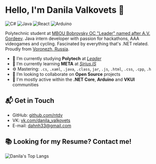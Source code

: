 # Hello, I'm Danila Valkovets 👋

![C#](https://img.shields.io/badge/Favorite%20language-C%23-%2367217a)
![Java](https://img.shields.io/badge/Now%20using-Java%20SE-%23fc790a)
![React](https://img.shields.io/badge/Sometimes%20use-React-yellow)
![Arduino](https://img.shields.io/badge/Getting%20fun-Arduino-%2300979D)

Polytechnic student at [MBOU Bobrovsky OC "Leader" named after A.V. Gordeev](https://vk.com/club180888933). Java intern developer with passion for hackathons, AAA videogames and cycling. Fascinated by everything that's .NET related. Proudly from [Voronezh, Russia](https://goo.gl/maps/cCJ1wm4rjbpMRgNm9).

- 🔭 I’m currently studying **Polytech** at *[Leader](https://vk.com/club180888933)*
- 🌱 I’m currently learning **МЕТА** at *[Sirius.IS](https://sirius-systems.ru/)*
- ⚙️ Mastering: `.cs`, `.xaml`, `.java`, `.class`, `jar`,  `.js`, `.html`, `.css`, `.cpp`, `.h`
- 👯 I’m looking to collaborate on **Open Source** projects
- 💬 I'm mostly active within the **.NET Core**, **Arduino** and **VKUI** communities

## 📬 Get in Touch

- GitHub: [github.com/ntdv](https://github.com/ntdv)
- VK: [vk.com/danila_valkovets](https://vk.com/danila_valkovets)
- E-mail: [dahnh33@gmail.com](mailto:dahnh33@gmail.com)

## 📚 Looking for my Resume? Contact me!

![Danila's Top Langs](https://github-readme-stats.vercel.app/api/top-langs/?username=ntdv&layout=compact)
